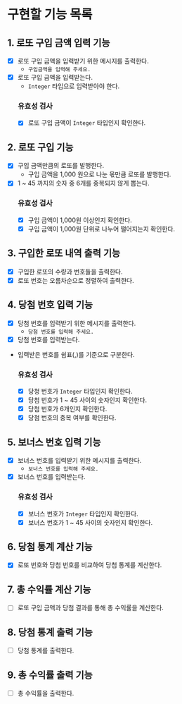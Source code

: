 # 구현할 기능 목록

## 1. 로또 구입 금액 입력 기능

- [X] 로또 구입 금액을 입력받기 위한 메시지를 출력한다.
    - `구입금액을 입력해 주세요.`
- [X] 로또 구입 금액을 입력받는다.
    - `Integer` 타입으로 입력받아야 한다.
  ### 유효성 검사
    - [X] 로또 구입 금액이 `Integer` 타입인지 확인한다.

## 2. 로또 구입 기능

- [X] 구입 금액만큼의 로또를 발행한다.
    - 구입 금액을 1,000 원으로 나눈 몫만큼 로또를 발행한다.
- [X] 1 ~ 45 까지의 숫자 중 6개를 중복되지 않게 뽑는다.
  ### 유효성 검사
    - [X] 구입 금액이 1,000원 이상인지 확인한다.
    - [X] 구입 금액이 1,000원 단위로 나누어 떨어지는지 확인한다.

## 3. 구입한 로또 내역 출력 기능

- [X] 구입한 로또의 수량과 번호들을 출력한다.
- [X] 로또 번호는 오름차순으로 정렬하여 출력한다.

## 4. 당첨 번호 입력 기능

- [X] 당첨 번호를 입력받기 위한 메시지를 출력한다.
    - `당첨 번호를 입력해 주세요.`
- [X] 당첨 번호를 입력받는다.
- 입력받은 번호를 쉼표(,)를 기준으로 구분한다.
  ### 유효성 검사
    - [X] 당청 번호가 `Integer` 타입인지 확인한다.
    - [X] 당첨 번호가 1 ~ 45 사이의 숫자인지 확인한다.
    - [X] 당첨 번호가 6개인지 확인한다.
    - [X] 당첨 번호의 중복 여부를 확인한다.

## 5. 보너스 번호 입력 기능

- [X] 보너스 번호를 입력받기 위한 메시지를 출력한다.
    - `보너스 번호를 입력해 주세요.`
- [X] 보너스 번호를 입력받는다.
  ### 유효성 검사
    - [X] 보너스 번호가 `Integer` 타입인지 확인한다.
    - [X] 보너스 번호가 1 ~ 45 사이의 숫자인지 확인한다.

## 6. 당첨 통계 계산 기능

- [X] 로또 번호와 당첨 번호를 비교하여 당첨 통계를 계산한다.

## 7. 총 수익률 계산 기능

- [ ] 로또 구입 금액과 당첨 결과를 통해 총 수익률을 계산한다.

## 8. 당첨 통계 출력 기능

- [ ] 당첨 통계를 출력한다.

## 9. 총 수익률 출력 기능

- [ ] 총 수익률을 출력한다.
